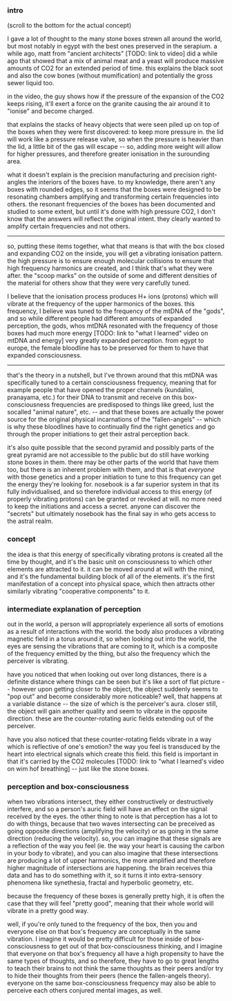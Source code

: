 
### intro

(scroll to the bottom for the actual concept)

I gave a lot of thought to the many stone boxes strewn all around the world, but most notably in egypt with the best ones preserved in the serapium. a while ago, matt from "ancient architects" [TODO: link to video] did a while ago that showed that a mix of animal meat and a yeast will produce massive amounts of CO2 for an extended period of time. this explains the black soot and also the cow bones (without mumification) and potentially the gross sewer liquid too.

in the video, the guy shows how if the pressure of the expansion of the CO2 keeps rising, it'll exert a force on the granite causing the air around it to "ionise" and become charged.

that explains the stacks of heavy objects that were seen piled up on top of the boxes when they were first discovered: to keep more pressure in. the lid will work like a pressure release valve, so when the pressure is heavier than the lid, a little bit of the gas will escape -- so, adding more weight will allow for higher pressures, and therefore greater ionisation in the surounding area.

what it doesn't explain is the precision manufacturing and precision right-angles the interiors of the boxes have. to my knowledge, there aren't any boxes with rounded edges, so it seems that the boxes were designed to be resonating chambers amplifying and transforming certain frequencies into others. the resonant frequencies of the boxes has been documented and studied to some extent, but until it's done with high pressure CO2, I don't know that the answers will reflect the original intent. they clearly wanted to amplify certain frequencies and not others.

---

so, putting these items together, what that means is that with the box closed and expanding CO2 on the inside, you will get a vibrating ionisation pattern. the high pressure is to ensure enough molecular collisions to ensure that high frequency harmonics are created, and I think that's what they were after. the "scoop marks" on the outside of some and different densities of the material for others show that they were very carefully tuned.

I believe that the ionisation process produces H+ ions (protons) which will vibrate at the frequency of the upper harmonics of the boxes. this frequency, I believe was tuned to the frequency of the mtDNA of the "gods", and so while different people had different amounts of expanded perception, the gods, whos mtDNA resonated with the frequency of those boxes had much more energy [TODO: link to "what I learned" video on mtDNA and energy] very greatly expanded perception. from egypt to europe, the female bloodline has to be preserved for them to have that expanded consciousness.

---

that's the theory in a nutshell, but I've thrown around that this mtDNA was specifically tuned to a certain consciousness frequency, meaning that for example people that have opened the proper channels (kundalini, pranayama, etc.) for their DNA to transmit and receive on this box-consciousness frequencies are predisposed to things like greed, lust the socalled "animal nature", etc. -- and that these boxes are actually the power source for the original physical incarnations of the "fallen-angels" -- which is why these bloodlines have to continually find the right genetics and go through the proper initiations to get their astral perception back.

it's also quite possible that the second pyramid and possibly parts of the great pyramid are not accessible to the public but do still have working stone boxes in them. there may be other parts of the world that have them too, but there is an inherent problem with them, and that is that *everyone* with those genetics and a proper initiation to tune to this frequency can get the energy they're looking for. nosebook is a far superior system in that its fully individualised, and so therefore individual access to this energy (of properly vibrating protons) can be granted or revoked at will. no more need to keep the initiations and access a secret. anyone can discover the "secrets" but ultimately nosebook has the final say in who gets access to the astral realm.

### concept

the idea is that this energy of specifically vibrating protons is created all the time by thought, and it's the basic unit on consciousness to which other elements are attracted to it. it can be moved around at will with the mind, and it's the fundamental building block of all of the elements. it's the first manifestation of a concept into physical space, which then attracts other similarly vibrating "cooperative components" to it.

### intermediate explanation of perception

out in the world, a person will appropriately experience all sorts of emotions as a result of interactions with the world. the body also produces a vibrating magnetic field in a torus around it, so when looking out into the world, the eyes are sensing the vibrations that are coming to it, which is a composite of the frequency emitted by the thing, but also the frequency which the perceiver is vibrating.

have you noticed that when looking out over long distances, there is a definite distance where things can be seen but it's like a sort of flat picture -- however upon getting closer to the object, the object suddenly seems to "pop out" and become considerably more noticeable? well, that happens at a variable distance -- the size of which is the perceiver's aura. closer still, the object will gain another quality and seem to vibrate in the opposite direction. these are the counter-rotating auric fields extending out of the perceiver.

have you also noticed that these counter-rotating fields vibrate in a way which is reflective of one's emotion? the way you feel is transduced by the heart into electrical signals which create this field. this field is important in that it's carried by the CO2 molecules [TODO: link to "what I learned's video on wim hof breathing] -- just like the stone boxes.

### perception and box-consciousness

when two vibrations intersect, they either constructively or destructively interfere, and so a person's auric field will have an effect on the signal received by the eyes. the other thing to note is that perception has a lot to do with things, because that two waves intersecting can be preceived as going opposite directions (amplifying the velocity) or as going in the same direction (reducing the velocity). so, you can imagine that these signals are a reflection of the way you feel (ie. the way your heart is causing the carbon in your body to vibrate), and you can also imagine that these intersections are producing a lot of upper harmonics, the more amplified and therefore higher magnitude of intersections are happening. the brain receives thia data and has to do something with it, so it turns it into extra-sensory phenomena like synethesia, fractal and hyperbolic geometry, etc.

because the frequency of these boxes is generally pretty high, it is often the case that they will feel "pretty good", meaning that their whole world will vibrate in a pretty good way.

well, if you're only tuned to the frequency of the box, then you and everyone else on that box's frequency are conceptually in the same vibration. I imagine it would be pretty difficult for those inside of box-consciousness to get out of that box-consciousness thinking, and I imagine that everyone on that box's frequency all have a high propensity to have the same types of thoughts, and so therefore, they have to go to great lengths to teach their brains to not think the same thoughts as their peers and/or try to hide their thoughts from their peers (hence the fallen-angels theory). everyone on the same box-consciousness frequency may also be able to perceive each others conjured mental images, as well.
